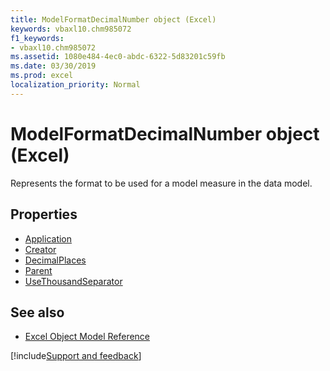 ```yaml
---
title: ModelFormatDecimalNumber object (Excel)
keywords: vbaxl10.chm985072
f1_keywords:
- vbaxl10.chm985072
ms.assetid: 1080e484-4ec0-abdc-6322-5d83201c59fb
ms.date: 03/30/2019
ms.prod: excel
localization_priority: Normal
---
```



# ModelFormatDecimalNumber object (Excel)

Represents the format to be used for a model measure in the data model.

## Properties

- [Application](Excel.modelformatdecimalnumber.application.md)
- [Creator](Excel.modelformatdecimalnumber.creator.md)
- [DecimalPlaces](Excel.modelformatdecimalnumber.decimalplaces.md)
- [Parent](Excel.modelformatdecimalnumber.parent.md)
- [UseThousandSeparator](Excel.modelformatdecimalnumber.usethousandseparator.md)

## See also

- [Excel Object Model Reference](overview/Excel/object-model.md)

[!include[Support and feedback](~/includes/feedback-boilerplate.md)]
